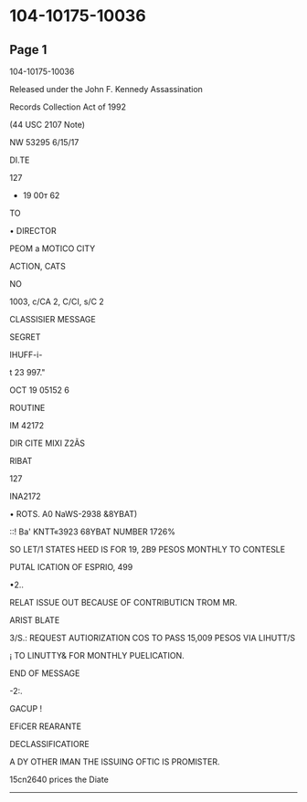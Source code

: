 # 104-10175-10036

## Page 1

104-10175-10036

Released under the John F. Kennedy Assassination

Records Collection Act of 1992

(44 USC 2107 Note)

NW 53295 6/15/17

DI.TE

127

+ 19 00т 62

TO

• DIRECTOR

PEOM a MOTICO CITY

ACTION, CATS

NO

1003, c/CA 2, C/CI, s/C 2

CLASSISIER MESSAGE

SEGRET

IHUFF-i-

t 23 997."

OCT 19 05152 6

ROUTINE

IM 42172

DIR CITE MIXI Z2ÃS

RIBAT

127

INA2172

• ROTS. A0 NaWS-2938 &8YBAT)

::! Ba' KNTT«3923 68YBAT NUMBER 1726%

SO LET/1 STATES HEED IS FOR 19, 2B9 PESOS MONTHLY TO CONTESLE

PUTAL ICATION OF ESPRIO, 499

•2..

RELAT ISSUE OUT BECAUSE OF CONTRIBUTICN TROM MR.

ARIST BLATE

3/S.: REQUEST AUTIORIZATION COS TO PASS 15,009 PESOS VIA LIHUTT/S

¡ TO LINUTTY& FOR MONTHLY PUELICATION.

END OF MESSAGE

-2:.

GACUP !

EFiCER REARANTE

DECLASSIFICATIORE

A DY OTHER IMAN THE ISSUING OFTIC IS PROMISTER.

15cn2640 prices the Diate

---

